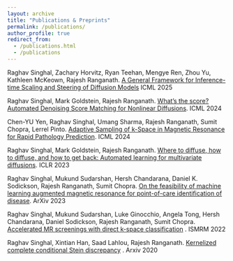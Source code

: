 ```yaml
---
layout: archive
title: "Publications & Preprints"
permalink: /publications/
author_profile: true
redirect_from:
  - /publications.html
  - /publications
---
```

Raghav Singhal, Zachary Horvitz, Ryan Teehan, Mengye Ren, Zhou Yu, Kathleen McKeown, Rajesh Ranganath. [A General Framework for Inference-time Scaling and Steering of Diffusion Models](https://arxiv.org/abs/2501.06848) ICML 2025

Raghav Singhal, Mark Goldstein, Rajesh Ranganath. [What’s the score? Automated Denoising Score Matching for Nonlinear Diffusions](https://arxiv.org/abs/2407.07998). ICML 2024

Chen-YU Yen, Raghav Singhal, Umang Sharma, Rajesh Ranganath, Sumit Chopra, Lerrel Pinto. [Adaptive Sampling of k-Space in Magnetic Resonance for Rapid Pathology Prediction](https://arxiv.org/abs/2406.04318). ICML 2024

Raghav Singhal, Mark Goldstein, Rajesh Ranganath. [Where to diffuse, how to diffuse, and how to get back: Automated learning for multivariate diffusions](https://arxiv.org/abs/2302.07261). ICLR 2023

Raghav Singhal, Mukund Sudarshan, Hersh Chandarana, Daniel K. Sodickson, Rajesh Ranganath, Sumit Chopra. [On the feasibility of machine learning augmented magnetic resonance for point-of-care identification of disease](https://arxiv.org/abs/2301.11962). ArXiv 2023

Raghav Singhal, Mukund Sudarshan, Luke Ginocchio, Angela Tong, Hersh Chandarana, Daniel Sodickson, Rajesh Ranganath, Sumit Chopra. [Accelerated MR screenings with direct k-space classification](https://cds.ismrm.org/protected/22MProceedings/PDFfiles/4804.html) . ISMRM 2022

Raghav Singhal, Xintian Han, Saad Lahlou, Rajesh Ranganath. [Kernelized complete conditional Stein discrepancy](https://arxiv.org/abs/1904.04478) . Arxiv 2020